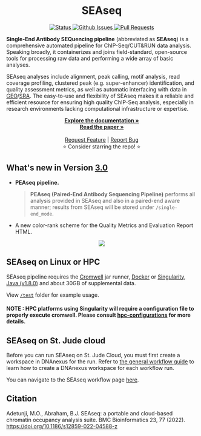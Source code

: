 <p align="center">
  <h1 align="center">
    SEAseq
  </h1>
  <p align="center">
   <a href="https://github.com/stjude/seaseq" target="_blank">
     <img alt="Status"
          src="https://img.shields.io/badge/status-active-success.svg" />
   </a>
   <a href="https://github.com/stjude/seaseq/issues" target="_blank">
     <img alt="Github Issues"
          src="https://img.shields.io/github/issues/stjude/seaseq" />
   </a>
   <a href="https://github.com/stjude/seaseq/pulls" target="_blank">
     <img alt="Pull Requests"
          src="https://img.shields.io/github/issues-pr/stjude/seaseq" />
   </a>
  </p>
</p>

**Single-End Antibody SEQuencing pipeline** (abbreviated as **SEAseq**) is a comprehensive automated pipeline for ChIP-Seq/CUT&RUN data analysis. Speaking broadly, it containerizes and joins field-standard, open-source tools for processing raw data and performing a wide array of basic analyses.

SEAseq analyses include alignment, peak calling, motif analysis, read coverage profiling, clustered peak (e.g. super-enhancer) identification, and quality assessment metrics, as well as automatic interfacing with data in [GEO]/[SRA]. The easy-to-use and flexibility of SEAseq makes it a reliable and efficient resource for ensuring high quality ChIP-Seq analysis, especially 
in research environments lacking computational infrastructure or expertise.  

[GEO]: https://www.ncbi.nlm.nih.gov/geo
[SRA]: https://www.ncbi.nlm.nih.gov/sra

<p align="center">
  <a href="https://stjude.github.io/seaseq/docs/README.md"><strong>Explore the documentation »</strong></a>
  <br />
  <a href="https://doi.org/10.1186/s12859-022-04588-z" target="_blank"><strong>Read the paper »</strong></a>
  <br />
  <br />
  <a href="https://github.com/stjude/seaseq/issues/new?assignees=&labels=&template=feature_request.md&title=Descriptive%20Title&labels=enhancement">Request Feature</a>
   |
  <a href="https://github.com/stjude/seaseq/issues/new?assignees=&labels=&template=bug_report.md&title=Descriptive%20Title&labels=bug">Report Bug</a>
  <br />
  ⭐ Consider starring the repo! ⭐
  <br />
</p>

## What's new in Version [3.0](https://github.com/stjude/seaseq/releases/tag/3.0)

- **PEAseq pipeline.** 
  > **PEAseq (Paired-End Antibody Sequencing Pipeline)** performs all analysis provided in SEAseq and also in a paired-end aware manner; results from SEAseq will be stored under `/single-end_mode`.

- A new color-rank scheme for the Quality Metrics and Evaluation Report HTML.
<p align="center"><img src="https://github.com/stjude/seaseq/blob/master/docs/images/colorscale.png"></p>


## SEAseq on Linux or HPC

SEAseq pipeline requires the [Cromwell] jar runner, [Docker] or [Singularity], [Java (v1.8.0)] and about 30GB of supplemental data.

View [`/test`](https://github.com/stjude/seaseq/tree/master/test) folder for example usage.

#### NOTE : HPC platforms using Singularity will require a configuration file to properly execute cromwell. Please consult [hpc-configurations](docs/hpc-configurations#readme) for more details.

[Docker]: https://www.docker.com
[Singularity]: https://docs.sylabs.io/guides/3.0/user-guide/quick_start.html
[Java (v1.8.0)]: https://java.com/en/download/help/download_options.xml
[Cromwell]: https://github.com/broadinstitute/cromwell/releases

## SEAseq on St. Jude cloud

Before you can run SEAseq on St. Jude Cloud, you must first create a workspace in
DNAnexus for the run. Refer to [the general workflow
guide](https://university.stjude.cloud/docs/genomics-platform/analyzing-data/running-sj-workflows#getting-started) to learn
how to create a DNAnexus workspace for each workflow run.

You can navigate to the SEAseq workflow page
[here](https://platform.stjude.cloud/workflows/seaseq).


## Citation 
Adetunji, M.O., Abraham, B.J. SEAseq: a portable and cloud-based chromatin occupancy analysis suite. BMC Bioinformatics 23, 77 (2022). https://doi.org/10.1186/s12859-022-04588-z
